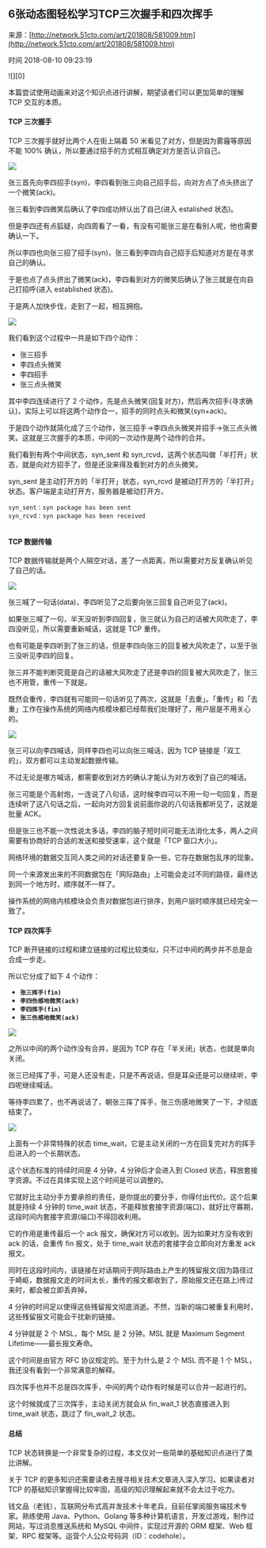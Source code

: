 ## 6张动态图轻松学习TCP三次握手和四次挥手

来源：[http://network.51cto.com/art/201808/581009.htm](http://network.51cto.com/art/201808/581009.htm)

时间 2018-08-10 09:23:19

 
![][0]
 
本篇尝试使用动画来对这个知识点进行讲解，期望读者们可以更加简单的理解 TCP 交互的本质。
 
#### TCP 三次握手
 
TCP 三次握手就好比两个人在街上隔着 50 米看见了对方，但是因为雾霾等原因不能 100% 确认，所以要通过招手的方式相互确定对方是否认识自己。
 
![][1]
 
张三首先向李四招手(syn)，李四看到张三向自己招手后，向对方点了点头挤出了一个微笑(ack)。
 
张三看到李四微笑后确认了李四成功辨认出了自己(进入 estalished 状态)。
 
但是李四还有点狐疑，向四周看了一看，有没有可能张三是在看别人呢，他也需要确认一下。
 
所以李四也向张三招了招手(syn)，张三看到李四向自己招手后知道对方是在寻求自己的确认。
 
于是也点了点头挤出了微笑(ack)，李四看到对方的微笑后确认了张三就是在向自己打招呼(进入 established 状态)。
 
于是两人加快步伐，走到了一起，相互拥抱。
 
![][2]
 
我们看到这个过程中一共是如下四个动作：
 
 
* 张三招手 
* 李四点头微笑 
* 李四招手 
* 张三点头微笑 
 
 
其中李四连续进行了 2 个动作，先是点头微笑(回复对方)，然后再次招手(寻求确认)，实际上可以将这两个动作合一，招手的同时点头和微笑(syn+ack)。
 
于是四个动作就简化成了三个动作，张三招手→李四点头微笑并招手→张三点头微笑。这就是三次握手的本质，中间的一次动作是两个动作的合并。
 
我们看到有两个中间状态，syn_sent 和 syn_rcvd，这两个状态叫做「半打开」状态，就是向对方招手了，但是还没来得及看到对方的点头微笑。
 
syn_sent 是主动打开方的「半打开」状态，syn_rcvd 是被动打开方的「半打开」状态。客户端是主动打开方，服务器是被动打开方。
 
```LANG
syn_sent：syn package has been sent  
syn_rcvd：syn package has been received 


```
 
#### TCP 数据传输
 
TCP 数据传输就是两个人隔空对话，差了一点距离，所以需要对方反复确认听见了自己的话。
 
![][3]
 
张三喊了一句话(data)，李四听见了之后要向张三回复自己听见了(ack)。
 
如果张三喊了一句，半天没听到李四回复，张三就认为自己的话被大风吹走了，李四没听见，所以需要重新喊话，这就是 TCP 重传。
 
也有可能是李四听到了张三的话，但是李四向张三的回复被大风吹走了，以至于张三没听见李四的回复。
 
张三并不能判断究竟是自己的话被大风吹走了还是李四的回复被大风吹走了，张三也不用管，重传一下就是。
 
既然会重传，李四就有可能同一句话听见了两次，这就是「去重」。「重传」和「去重」工作在操作系统的网络内核模块都已经帮我们处理好了，用户层是不用关心的。
 
![][4]
 
张三可以向李四喊话，同样李四也可以向张三喊话，因为 TCP 链接是「双工的」，双方都可以主动发起数据传输。
 
不过无论是哪方喊话，都需要收到对方的确认才能认为对方收到了自己的喊话。
 
张三可能是个高射炮，一连说了八句话，这时候李四可以不用一句一句回复，而是连续听了这八句话之后，一起向对方回复说前面你说的八句话我都听见了，这就是批量 ACK。
 
但是张三也不能一次性说太多话，李四的脑子短时间可能无法消化太多，两人之间需要有协商好的合适的发送和接受速率，这个就是「TCP 窗口大小」。
 
网络环境的数据交互同人类之间的对话还要复杂一些，它存在数据包乱序的现象。
 
同一个来源发出来的不同数据包在「网际路由」上可能会走过不同的路径，最终达到同一个地方时，顺序就不一样了。
 
操作系统的网络内核模块会负责对数据包进行排序，到用户层时顺序就已经完全一致了。
 
#### TCP 四次挥手
 
TCP 断开链接的过程和建立链接的过程比较类似，只不过中间的两步并不总是会合成一步走。
 
所以它分成了如下 4 个动作：
 
 
* **`张三挥手(fin)`**   
* **`李四伤感地微笑(ack)`**   
* **`李四挥手(fin)`**   
* **`张三伤感地微笑(ack)`**   
 
 
![][5]
 
之所以中间的两个动作没有合并，是因为 TCP 存在「半关闭」状态，也就是单向关闭。
 
张三已经挥了手，可是人还没有走，只是不再说话，但是耳朵还是可以继续听，李四呢继续喊话。
 
等待李四累了，也不再说话了，朝张三挥了挥手，张三伤感地微笑了一下，才彻底结束了。
 
![][6]
 
上面有一个非常特殊的状态 time_wait，它是主动关闭的一方在回复完对方的挥手后进入的一个长期状态。
 
这个状态标准的持续时间是 4 分钟，4 分钟后才会进入到 Closed 状态，释放套接字资源。不过在具体实现上这个时间是可以调整的。
 
它就好比主动分手方要承担的责任，是你提出的要分手，你得付出代价。这个后果就是持续 4 分钟的 time_wait 状态，不能释放套接字资源(端口)，就好比守寡期，这段时间内套接字资源(端口)不得回收利用。
 
它的作用是重传最后一个 ack 报文，确保对方可以收到。因为如果对方没有收到 ack 的话，会重传 fin 报文，处于 time_wait 状态的套接字会立即向对方重发 ack 报文。
 
同时在这段时间内，该链接在对话期间于网际路由上产生的残留报文(因为路径过于崎岖，数据报文走的时间太长，重传的报文都收到了，原始报文还在路上)传过来时，都会被立即丢弃掉。
 
4 分钟的时间足以使得这些残留报文彻底消逝。不然，当新的端口被重复利用时，这些残留报文可能会干扰新的链接。
 
4 分钟就是 2 个 MSL，每个 MSL 是 2 分钟。MSL 就是 Maximum Segment Lifetime——最长报文寿命。
 
这个时间是由官方 RFC 协议规定的。至于为什么是 2 个 MSL 而不是 1 个 MSL，我还没有看到一个非常满意的解释。
 
四次挥手也并不总是四次挥手，中间的两个动作有时候是可以合并一起进行的。
 
这个时候就成了三次挥手，主动关闭方就会从 fin_wait_1 状态直接进入到 time_wait 状态，跳过了 fin_wait_2 状态。
 
#### 总结
 
TCP 状态转换是一个非常复杂的过程，本文仅对一些简单的基础知识点进行了类比讲解。
 
关于 TCP 的更多知识还需要读者去搜寻相关技术文章进入深入学习。如果读者对 TCP 的基础知识掌握得比较牢固，高级的知识理解起来就不会太过于吃力。
 
钱文品（老钱），互联网分布式高并发技术十年老兵，目前任掌阅服务端技术专家。熟练使用 Java、Python、Golang 等多种计算机语言，开发过游戏，制作过网站，写过消息推送系统和 MySQL 中间件，实现过开源的 ORM 框架、Web 框架、RPC 框架等。运营个人公众号码洞（ID：codehole）。
 
 


[1]: ./img/22EjiuQ.png 
[2]: ./img/ZneIn23.png 
[3]: ./img/uIjm6vF.png 
[4]: ./img/nqqYNbf.gif 
[5]: ./img/ArUzq2A.png 
[6]: ./img/Rz6Fzib.png 
